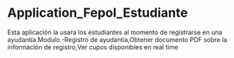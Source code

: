 # Application_Fepol_Estudiante
Esta aplicación la usara los estudiantes al momento de registrarse en una ayudantía.Modulo.-Registro de ayudantía,Obtener documento PDF sobre la información de registro,Ver cupos disponibles en real time

